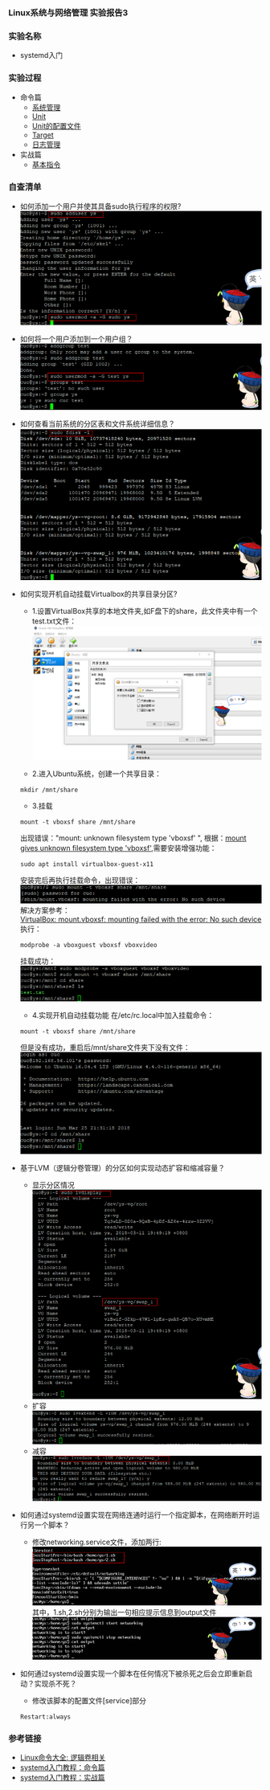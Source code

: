 ### Linux系统与网络管理 实验报告3
### 实验名称
- systemd入门

### 实验过程
- 命令篇
  - [系统管理](https://asciinema.org/a/CtyeADOk3UajmIJF0OV9tTgIg)
  - [Unit](https://asciinema.org/a/pVkxMAOLpqxqmyL8nFWtUm3RS)
  - [Unit的配置文件](https://asciinema.org/a/JZTNVKJPxCqvc2jJV5OWDBGzr)
  - [Target](https://asciinema.org/a/oBs7jbyVbf63RzTZ0OXhWnzBt)
  - [日志管理](https://asciinema.org/a/7TdhmwGSni8PzduHxAfIfHI9S)
- 实战篇
  - [基本指令](https://asciinema.org/a/7f5EjnLv1FeBqpJUsKnSFeq6H)

### 自查清单
- 如何添加一个用户并使其具备sudo执行程序的权限?  
![](images/1.png)

- 如何将一个用户添加到一个用户组？  
![](images/2.png)  

- 如何查看当前系统的分区表和文件系统详细信息？  
![](images/3.png)

- 如何实现开机自动挂载Virtualbox的共享目录分区?
  - 1.设置VirtualBox共享的本地文件夹,如F盘下的share，此文件夹中有一个test.txt文件：  
  ![](images/share.png)

  - 2.进入Ubuntu系统，创建一个共享目录：
  ```
  mkdir /mnt/share
  ```
  - 3.挂载  
  ```
  mount -t vboxsf share /mnt/share
  ```
  出现错误："mount: unknown filesystem type 'vboxsf' ",
  根据：[mount gives unknown filesystem type 'vboxsf'](https://superuser.com/questions/496513/mount-gives-unknown-filesystem-type-vboxsf),需要安装增强功能：
  ```
  sudo apt install virtualbox-guest-x11
  ```  
  安装完后再执行挂载命令，出现错误：  
  ![](images/error.png)  
  解决方案参考：  
  [VirtualBox: mount.vboxsf: mounting failed with the error: No such device](https://stackoverflow.com/questions/28328775/virtualbox-mount-vboxsf-mounting-failed-with-the-error-no-such-device)  
  执行：
  ```
  modprobe -a vboxguest vboxsf vboxvideo
  ```  
  挂载成功：  
  ![](images/success.png)
  - 4.实现开机自动挂载功能
  在/etc/rc.local中加入挂载命令：  
  ```
  mount -t vboxsf share /mnt/share
  ```  
  但是没有成功，重启后/mnt/share文件夹下没有文件：  
  ![](images/failed.png)


- 基于LVM（逻辑分卷管理）的分区如何实现动态扩容和缩减容量？  
  - 显示分区情况  
  ![](images/display.png)  
  - 扩容  
  ![](images/extend.png)  
  - 减容  
  ![](images/reduce.png)  


- 如何通过systemd设置实现在网络连通时运行一个指定脚本，在网络断开时运行另一个脚本？  
  - 修改networking.service文件，添加两行:  
  ![](images/add.png)  
  其中，1.sh,2.sh分别为输出一句相应提示信息到output文件  
  ![](images/result.png)  


- 如何通过systemd设置实现一个脚本在任何情况下被杀死之后会立即重新启动？实现杀不死？  
  - 修改该脚本的配置文件[service]部分   
  ```
  Restart:always
  ```

### 参考链接
- [Linux命令大全: 逻辑卷相关](http://man.linuxde.net/?s=lv)
- [systemd入门教程：命令篇](http://www.ruanyifeng.com/blog/2016/03/systemd-tutorial-commands.html)
- [systemd入门教程：实战篇](http://www.ruanyifeng.com/blog/2016/03/systemd-tutorial-part-two.html)
